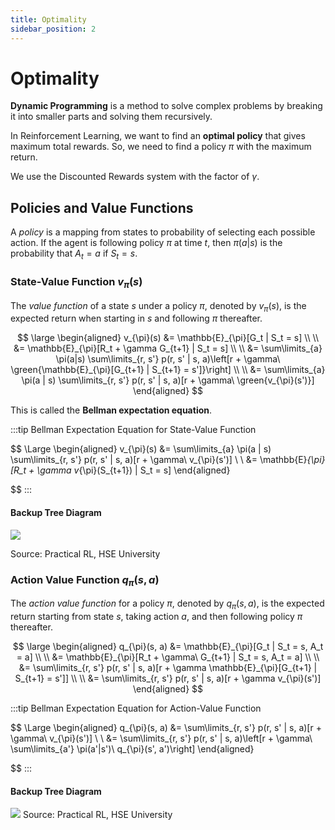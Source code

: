 ```yaml
---
title: Optimality
sidebar_position: 2
---
```


# Optimality

**Dynamic Programming** is a method to solve complex problems by breaking it into smaller parts and solving them recursively.

In Reinforcement Learning, we want to find an **optimal policy** that gives maximum total rewards. So, we need to find a policy $\pi$ with the maximum return.

We use the Discounted Rewards system with the factor of $\gamma$.

## Policies and Value Functions

A *policy* is a mapping from states to probability of selecting each possible action. If the agent is following policy $\pi$ at time $t$, then $\pi(a|s)$ is the probability that $A_t = a$ if $S_t = s$.

### State-Value Function $v_{\pi}(s)$

The *value function* of a state $s$ under a policy $\pi$, denoted by $v_{\pi}(s)$, is the expected return when starting in $s$ and following $\pi$ thereafter.

$$
\large
\begin{aligned}
    v_{\pi}(s) &= \mathbb{E}_{\pi}[G_t | S_t = s] \\ \\
               &= \mathbb{E}_{\pi}[R_t + \gamma G_{t+1} | S_t = s] \\ \\
               &= \sum\limits_{a} \pi(a|s) \sum\limits_{r, s'} p(r, s' | s, a)\left[r + \gamma\ \green{\mathbb{E}_{\pi}[G_{t+1} | S_{t+1} = s']}\right] \\ \\
               &= \sum\limits_{a} \pi(a | s) \sum\limits_{r, s'} p(r, s' | s, a)[r + \gamma\ \green{v_{\pi}(s')}]
\end{aligned}
$$

This is called the **Bellman expectation equation**.

:::tip Bellman Expectation Equation for State-Value Function

$$
\Large
\begin{aligned}
    v_{\pi}(s) &= \sum\limits_{a} \pi(a | s) \sum\limits_{r, s'} p(r, s' | s, a)[r + \gamma\ v_{\pi}(s')] \\ \\
               &= \mathbb{E}_{\pi}[R_t + \gamma v_{\pi}(S_{t+1}) | S_t = s]
\end{aligned}

$$
:::

#### Backup Tree Diagram

![](https://i.imgur.com/5Pq5HNu.png)

Source: Practical RL, HSE University

### Action Value Function $q_{\pi}(s, a)$

The *action value function* for a policy $\pi$, denoted by $q_{\pi}(s, a)$, is the expected return starting from state $s$, taking action $a$, and then following policy $\pi$ thereafter.

$$
\large
\begin{aligned}
q_{\pi}(s, a) &= \mathbb{E}_{\pi}[G_t | S_t = s, A_t = a] \\ \\
              &= \mathbb{E}_{\pi}[R_t + \gamma\ G_{t+1} | S_t = s, A_t = a] \\ \\
              &= \sum\limits_{r, s'} p(r, s' | s, a)[r + \gamma \mathbb{E}_{\pi}[G_{t+1} | S_{t+1} = s']] \\ \\
              &= \sum\limits_{r, s'} p(r, s' | s, a)[r + \gamma v_{\pi}(s')]
\end{aligned}
$$

:::tip Bellman Expectation Equation for Action-Value Function

$$
\Large
\begin{aligned}
    q_{\pi}(s, a) &= \sum\limits_{r, s'} p(r, s' | s, a)[r + \gamma\ v_{\pi}(s')] \\ \\
                  &= \sum\limits_{r, s'} p(r, s' | s, a)\left[r + \gamma\ \sum\limits_{a'} \pi(a'|s')\ q_{\pi}(s', a')\right]
\end{aligned}

$$
:::

#### Backup Tree Diagram

![](https://i.imgur.com/y4qAfw2.png)
Source: Practical RL, HSE University
